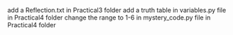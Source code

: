 add a Reflection.txt in Practical3 folder
add a truth table in variables.py file in Practical4 folder
change the range to 1-6 in mystery_code.py file in Practical4 folder
